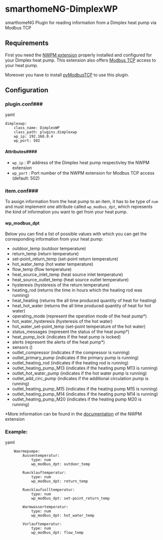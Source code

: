 # smarthomeNG-DimplexWP
smarthomeNG Plugin for reading information from a Dimplex heat pump via Modbus TCP

## Requirements
First you need the [NWPM extension](http://www.dimplex.de/wiki/index.php/NWPM) properly installed and configured for your Dimplex heat pump. This extension also offers [Modbus TCP](http://www.dimplex.de/wiki/index.php/NWPM_Modbus_TCP) access to your heat pump.

Moreover you have to install [pyModbusTCP](https://github.com/sourceperl/pyModbusTCP) to use this plugin.

## Configuration

### plugin.conf###
yaml
```
dimplexwp:
    class_name: DimplexWP
    class_path: plugins.dimplexwp
    wp_ip: 192.168.0.4
    wp_port: 502
```

#### Attributes####
* `wp_ip` : IP address of the Dimplex heat pump respectivley the NWPM extension
* `wp_port` : Port number of the NWPM extension for Modbus TCP access (default: 502)

### item.conf###

To assign information from the heat pump to an item, it has to be type of `num` and must implement one attribute called `wp_modbus_dpt`, which represents the kind of information you want to get from your heat pump. 

#### wp_modbus_dpt

Below you can find a list of possible values with which you can get the corresponding information from your heat pump:

* outdoor_temp                  (outdoor temperature)
* return_temp                   (return temperature)     
* set-point_return_temp         (set-point return temperature) 
* hot_water_temp                (hot water temperature)
* flow_temp                     (flow temperature)
* heat_source_inlet_temp        (heat source inlet temperature)
* heat_source_outlet_temp       (heat source outlet temperature)
* hysteresis                    (hysteresis of the return temperature)
* heating_rod                   (returns the time in hours which the heating rod was running)
* heat_heating                  (returns the all time produced quantity of heat for heating)
* heat_hot_water                (returns the all time produced quantity of heat for hot water)
* operating_mode                (represent the operation mode of the heat pump\*)
* hot_water_hysteresis          (hysteresis of the hot water)
* hot_water_set-point_temp      (set-point temperature of the hot water)
* status_messages               (represent the status of the heat pump\*)
* heat_pump_lock                (indicates if the heat pump is locked)
* alerts                        (represent the alerts of the heat pump\*)
* sensors                       ()
* outlet_compressor             (indicates if the compressor is running)
* outlet_primary_pump           (indicates if the primary pump is running)
* outlet_heating_rod            (indicates if the heating rod is running)
* outlet_heating_pump_M13       (indicates if the heating pump M13 is running)
* outlet_hot_water_pump         (indicates if the hot water pump is running)
* outlet_add_circ_pump          (indicates if the additional circulation pump is running)
* outlet_heating_pump_M15       (indicates if the heating pump M15 is running)
* outlet_heating_pump_M14       (indicates if the heating pump M14 is running)
* outlet_heating_pump_M20       (indicates if the heating pump M20 is running)

\*More information can be found in the [documentation](http://www.dimplex.de/wiki/index.php/NWPM_Modbus_TCP#Datenpunktliste) of the NWPM extension

### Example:
yaml
```
    Waermepumpe:
        Aussentemperatur:
            type: num
            wp_modbus_dpt: outdoor_temp

        Ruecklauftemperatur:
            type: num
            wp_modbus_dpt: return_temp

        Ruecklaufsolltemperatur:
            type: num
            wp_modbus_dpt: set-point_return_temp

        Warmwassertemperatur:
            type: num
            wp_modbus_dpt: hot_water_temp

        Vorlauftemperatur:
            type: num
            wp_modbus_dpt: flow_temp
```